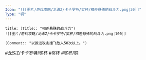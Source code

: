 ```yaml
---
Icon: "![[图片/游戏攻略/龙珠Z/卡卡罗特/奖杯/相差悬殊的战斗力.png|30]]"
Type: "铜"
---
```

```ad-common-bronze-trophy
title: (Title:: "相差悬殊的战斗力")
![[图片/游戏攻略/龙珠Z/卡卡罗特/奖杯/相差悬殊的战斗力.png|100]]

(Comment:: "以推进攻击撞飞敌人50次以上。")
```

#龙珠Z/卡卡罗特/奖杯 #奖杯 #奖杯/铜
